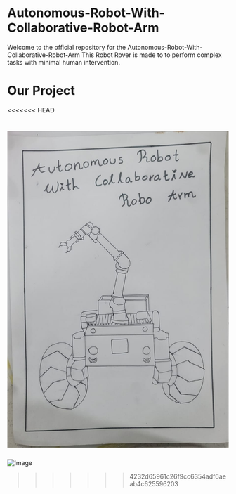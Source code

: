 # Autonomous-Robot-With-Collaborative-Robot-Arm

Welcome to the official repository for the Autonomous-Robot-With-Collaborative-Robot-Arm This Robot Rover is made to to perform complex tasks with minimal human intervention.

<h1>Our Project</h1>
<<<<<<< HEAD

![PROJECT!](Project_Sketch.jpg)
=======
![Image](https://github.com/user-attachments/assets/afa5e173-d1aa-41d3-9003-7d7e164f6aaf)
>>>>>>> 4232d65961c26f9cc6354adf6aeab4c625596203
